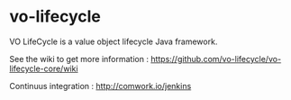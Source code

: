 # vo-lifecycle
VO LifeCycle is a value object lifecycle Java framework.

See the wiki to get more information : https://github.com/vo-lifecycle/vo-lifecycle-core/wiki

Continuus integration : http://comwork.io/jenkins
